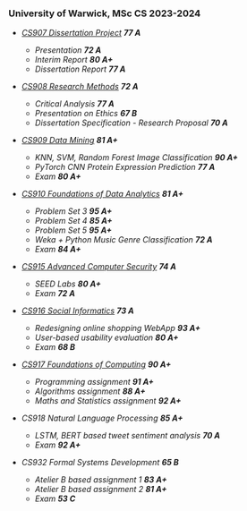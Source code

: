 ### University of Warwick, MSc CS 2023-2024

- *<u>CS907 Dissertation Project</u>    **77 A***
  - *Presentation    **72 A***
  - *Interim Report    **80 A+***
  - *Dissertation Report    **77 A***

- *<u>CS908 Research Methods</u>    **72 A***
  - *Critical Analysis    **77 A***
  - *Presentation on Ethics    **67 B***
  - *Dissertation Specification - Research Proposal    **70 A***

- *<u>CS909 Data Mining</u>    **81 A+***
  - *KNN, SVM, Random Forest Image Classification    **90 A+***
  - *PyTorch CNN Protein Expression Prediction    **77 A***
  - *Exam    **80 A+***

- *<u>CS910 Foundations of Data Analytics</u>    **81 A+***
  - *Problem Set 3    **95 A+***
  - *Problem Set 4    **85 A+***
  - *Problem Set 5    **95 A+***
  - *Weka + Python Music Genre Classification    **72 A***
  - *Exam    **84 A+***

- *<u>CS915 Advanced Computer Security</u>    **74 A***
  - *SEED Labs     **80 A+***
  - *Exam    **72 A***

- *<u>CS916 Social Informatics</u>    **73 A***
  - *Redesigning online shopping WebApp    **93 A+***
  - *User-based usability evaluation    **80 A+***
  - *Exam    **68 B***

- *<u>CS917 Foundations of Computing</u>    **90 A+***
  - *Programming assignment    **91 A+***
  - *Algorithms assignment    **88 A+***
  - *Maths and Statistics assignment    **92 A+***

- *CS918 Natural Language Processing    **85 A+***
  - *LSTM, BERT based tweet sentiment analysis    **70 A***
  - *Exam    **92 A+***

- *CS932 Formal Systems Development    **65 B***
  - *Atelier B based assignment 1    **83 A+***
  - *Atelier B based assignment 2    **81 A+***
  - *Exam    **53 C***
